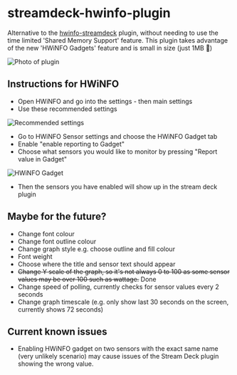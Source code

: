 # streamdeck-hwinfo-plugin

Alternative to the [hwinfo-streamdeck](https://github.com/shayne/hwinfo-streamdeck) plugin, without needing to use the time limited 'Shared Memory Support' feature. This plugin takes advantage of the new 'HWiNFO Gadgets' feature and is small in size (just 1MB 🌟)

![Photo of plugin](https://i.imgur.com/Z6zaM4h.png)

## Instructions for HWiNFO

- Open HWiNFO and go into the settings - then main settings
- Use these recommended settings

![Recommended settings](https://i.imgur.com/26AaLVl.png)

- Go to HWiNFO Sensor settings and choose the HWiNFO Gadget tab
- Enable "enable reporting to Gadget"
- Choose what sensors you would like to monitor by pressing "Report value in Gadget"

![HWiNFO Gadget](https://i.imgur.com/2zBMrJX.png)

- Then the sensors you have enabled will show up in the stream deck plugin

## Maybe for the future?

- Change font colour
- Change font outline colour
- Change graph style e.g. choose outline and fill colour
- Font weight
- Choose where the title and sensor text should appear
- ~~Change Y scale of the graph, so it's not always 0 to 100 as some sensor values may be over 100 such as wattage.~~ Done
- Change speed of polling, currently checks for sensor values every 2 seconds
- Change graph timescale (e.g. only show last 30 seconds on the screen, currently shows 72 seconds)

## Current known issues

- Enabling HWiNFO gadget on two sensors with the exact same name (very unlikely scenario) may cause issues of the Stream Deck plugin showing the wrong value.
